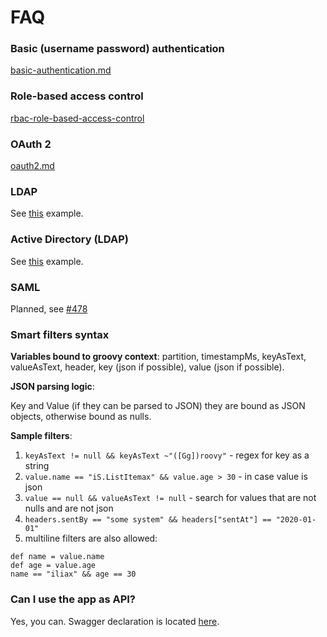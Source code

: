# FAQ

### Basic (username password) authentication

[basic-authentication.md](../configuration/authentication/basic-authentication.md "mention")

### Role-based access control

[rbac-role-based-access-control](../configuration/rbac-role-based-access-control/ "mention")

### OAuth 2

[oauth2.md](../configuration/authentication/oauth2.md "mention")

### LDAP

See [this](https://github.com/kafbat/kafka-ui/blob/main/documentation/compose/auth-ldap.yaml#L29) example.

### Active Directory (LDAP)

See [this](https://github.com/kafbat/kafka-ui/blob/main/documentation/compose/auth-ldap.yaml#L29) example.

### SAML

Planned, see [#478](https://github.com/kafbat/kafka-ui/issues/478)

### Smart filters syntax

**Variables bound to groovy context**: partition, timestampMs, keyAsText, valueAsText, header, key (json if possible), value (json if possible).

**JSON parsing logic**:

Key and Value (if they can be parsed to JSON) they are bound as JSON objects, otherwise bound as nulls.

**Sample filters**:

1. `keyAsText != null && keyAsText ~"([Gg])roovy"` - regex for key as a string
2. `value.name == "iS.ListItemax" && value.age > 30` - in case value is json
3. `value == null && valueAsText != null` - search for values that are not nulls and are not json
4. `headers.sentBy == "some system" && headers["sentAt"] == "2020-01-01"`
5. multiline filters are also allowed:

```
def name = value.name
def age = value.age
name == "iliax" && age == 30
```

### Can I use the app as API?

Yes, you can. Swagger declaration is located [here](https://github.com/kafbat/kafka-ui/blob/main/contract/src/main/resources/swagger/kafbat-ui-api.yaml).
